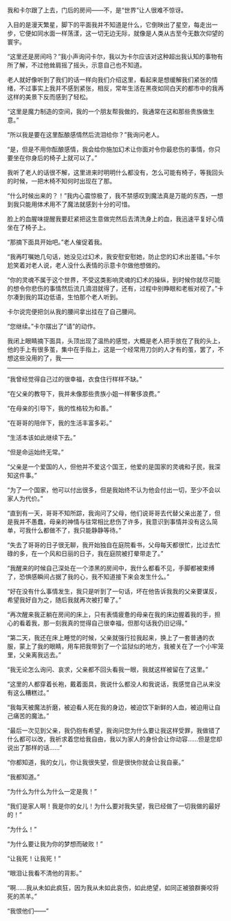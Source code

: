 我和卡尔跟了上去，门后的房间——不，是“世界”让人很难不惊讶。

入目的是漫天繁星，脚下的平面我并不知道是什么，它倒映出了星空，每走出一步，它便如同水面一样荡漾，这一切无边无际，就像是人类从古至今无数次仰望的寰宇。

“这里还是房间吗？”我小声询问卡尔，我以为卡尔应该对这种超出我认知的事物有所了解，不过他耸肩摇了摇头，示意自己也不知道。

老人就好像听到了我们的话一样向我们介绍这里，看起来是想缓解我们紧张的情绪，不过事实上我并不感到紧张，相反，常年生活在黑夜如同白天的都市中的我再这样的美景下反而感到了轻松。

“这里是魔力制造的空间，我的一个朋友帮我做的，我通常在这和那些贵族做生意。”

“所以我是要在这里酝酿感情然后流泪给你？”我询问老人。

“是，但是不用你酝酿感情，我会给你施加幻术让你面对令你最悲伤的事情，你只要坐在你身后的椅子上就可以了。”

我听了老人的话很不解，这里进来时明明什么都没有，怎么可能有椅子，等我回头的时候，一把木椅不知何时出现在了那。

“什么时候出来的？！”我内心震惊极了，我不禁感叹到魔法真是万能的东西，一想到我只能用体术用不了魔法就感到十分的可惜。

脸上的血腥味提醒我要赶紧把这生意做完然后去清洗身上的血，我迅速平复好心情坐在了椅子上。

“那摘下面具开始吧。”老人催促着我。

“我再叮嘱她几句话，她没见过幻术，我安慰安慰她，防止您的幻术出差错。”卡尔尬笑着对老人说，老人没什么表情的示意卡尔做他想做的。

“你的灵魂不属于这个世界，不受这类影响灵魂的幻术的操纵，到时候你就尽可能的想令你悲伤的事情然后流几滴泪就得了，还有，过程中别睁眼和老板对视了。”卡尔凑到我的耳边低语，生怕那个老人听到。

卡尔说完便把剑从我的腰间拿出挂在了自己腰间。

“您继续。”卡尔摆出了“请”的动作。

我闭上眼睛摘下面具，头顶出现了温热的感觉，大概是老人把手放在了我的头上，他的手上有很多茧，集中在手指上，这是一个经常用刀剑的人才有的茧，罢了，不想这些没用的了，我——


---


“我曾经觉得自己过的很幸福，衣食住行样样不缺。”

“在父亲的教导下，我并未像那些贵族小姐一样奢侈浪费。”

“在母亲的引导下，我的性格较为和善。”

“在哥哥的陪伴下，我的生活丰富多彩。”

“生活本该如此继续下去。”

“但是命运始终无常。”

“父亲是一个爱国的人，但他并不爱这个国王，他爱的是国家的灵魂和子民，我深知这件事。”

“为了一个国家，他可以付出很多，但是我始终不认为他会付出一切，至少不会以家人为代价。”

“直到有一天，哥哥不知所踪，我询问了父母，他们说哥哥去代替父亲出差了，但是我并不愚蠢，母亲的神情与往常相比悲伤了许多，我意识到事情并没有这么简单，可我什么都做不了，我只能静静等待。”

“失去了哥哥的日子很无聊，我开始独自在庭院看书，父母每天都很忙，比过去忙碌的多，在一个风和日丽的日子，我在庭院被打晕带走了。”

“我醒来的时候自己深处在一个漆黑的房间中，我什么都看不见，手脚都被束缚了，恐惧感瞬间占据了我的心，我不知道接下来会发生什么。”

“好在没有什么事情发生，我只是听到了一句话，坏在他告诉我我的父亲要谋反，希望我好自为之，随后我就再次被打晕了。”

“再次醒来我正躺在房间的床上，只有表情疲惫的母亲在我的床边握着我的手，担心的看着我，那一刻我真的觉得自己很幸福，但那句话我仍旧记得。”

“第二天，我还在床上睡觉的时候，父亲就强行拉我起来，换上了一套普通的衣服，蒙上了我的眼睛，用车把我带到了一个监狱似的地方，我被关在了一个小牢笼里，父亲离我远去。”

“我无论怎么询问、哀求，父亲都不回头看我一眼，我就这样被留在了这里。”

“这里的人都穿着长袍，戴着面具，我说什么都没人和我说话，我感觉自己从来没有这么糟糕过。”

“我每天被魔法折磨，被迫看人死在我的身边，被迫饮下新鲜的人血，被迫用让自己痛苦的魔法。”

“最后一次见到父亲，我仍抱有希望，我询问您为什么要让我这样受罪，我做错了什么都可以改，我祈求着您给我自由，我以为家人的身份会让你动容……但是您却说出了那样的话……”

“你都知道，我的女儿，你让我很失望，但是很快你就会让我自豪。”

“我都知道。”

“为什么为什么为什么一定是我！”

“我们是家人啊！我是你的女儿！为什么要对我失望，我已经做了一切我做的最好的！”

“为什么！”

“为什么要让我为你的梦想而破败！”

“让我死！让我死！”

“眼泪让我看不清他的背影。”

“啊……我从未如此疯狂，因为我从未如此哀伤，如此绝望，如同正被狼群撕咬将死的羔羊。”

“我恨他们——”


